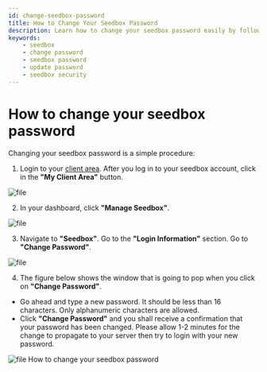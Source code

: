 ```yaml
---
id: change-seedbox-password
title: How to Change Your Seedbox Password
description: Learn how to change your seedbox password easily by following these simple steps. Ensure your account security by updating your password regularly.
keywords:
    - seedbox
    - change password
    - seedbox password
    - update password
    - seedbox security
---
```


# How to change your seedbox password

Changing your seedbox password is a simple procedure:

1. Login to your [client area](https://seedboxes.cc/client/dashboard). After you log in to your seedbox account, click in the **"My Client Area"** button.

![file](https://rapiddot-support-community-uploads.s3.amazonaws.com/uploads/image-1491560163852.jpeg)

2. In your dashboard, click **"Manage Seedbox"**.

![file](https://rapiddot-support-community-uploads.s3.amazonaws.com/uploads/image-1491560210438.jpeg)

3. Navigate to **"Seedbox"**. Go to the **"Login Information"** section. Go to **"Change Password"**.

![file](https://rapiddot-support-community-uploads.s3.amazonaws.com/uploads/image-1491560258172.jpeg)

4. The figure below shows the window that is going to pop when you click on **"Change Password"**.

* Go ahead and type a new password. It should be less than 16 characters. Only alphanumeric characters are allowed.
* Click **"Change Password"** and you shall receive a confirmation that your password has been changed. Please allow 1-2 minutes for the change to propagate to your server then try to login with your new password.

![file](https://rapiddot-support-community-uploads.s3.amazonaws.com/uploads/image-1491560310379.jpeg) How to change your seedbox password   